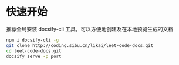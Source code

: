 # 快速开始

推荐全局安装 docsify-cli 工具，可以方便地创建及在本地预览生成的文档



```bash
npm i docsify-cli -g
git clone http://coding.sibu.cn/likai/leet-code-docs.git
cd leet-code-docs.git
docsify serve -p port
```
